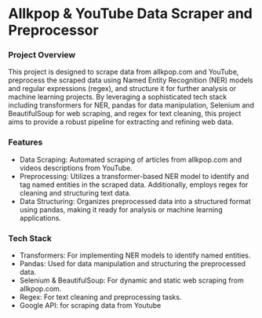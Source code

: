 # **Allkpop & YouTube Data Scraper and Preprocessor**

### **Project Overview**
This project is designed to scrape data from allkpop.com and YouTube, preprocess the scraped data using Named Entity Recognition (NER) models and regular expressions (regex), and structure it for further analysis or machine learning projects. By leveraging a sophisticated tech stack including transformers for NER, pandas for data manipulation, Selenium and BeautifulSoup for web scraping, and regex for text cleaning, this project aims to provide a robust pipeline for extracting and refining web data.

### **Features**
- Data Scraping: Automated scraping of articles from allkpop.com and videos descriptions from YouTube.
- Preprocessing: Utilizes a transformer-based NER model to identify and tag named entities in the scraped data. Additionally, employs regex for cleaning and structuring text data.
- Data Structuring: Organizes preprocessed data into a structured format using pandas, making it ready for analysis or machine learning applications.
  
### **Tech Stack**
- Transformers: For implementing NER models to identify named entities.
- Pandas: Used for data manipulation and structuring the preprocessed data.
- Selenium & BeautifulSoup: For dynamic and static web scraping from allkpop.com.
- Regex: For text cleaning and preprocessing tasks.
- Google API: for scraping data from Youtube